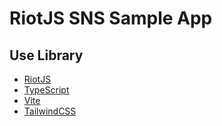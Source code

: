 # RiotJS SNS Sample App

## Use Library

- [RiotJS](https://riot.js.org)
- [TypeScript](https://www.typescriptlang.org/)
- [Vite](https://vitejs.dev/)
- [TailwindCSS](https://tailwindcss.com/)
